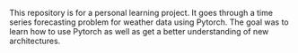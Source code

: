 This repository is for a personal learning project. It goes through a time series forecasting problem for weather data using Pytorch. The goal was to learn how to use Pytorch as well as get a better understanding of new architectures.
